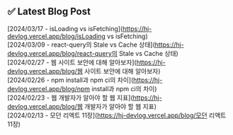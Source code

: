 
## ✅ Latest Blog Post

[2024/03/17 - isLoading vs isFetching](https://hj-devlog.vercel.app/blog/isLoading vs isFetching) <br/>
[2024/03/09 - react-query의 Stale vs Cache 상태](https://hj-devlog.vercel.app/blog/react-query의 Stale vs Cache 상태) <br/>
[2024/02/27 - 웹 사이트 보안에 대해 알아보자](https://hj-devlog.vercel.app/blog/웹 사이트 보안에 대해 알아보자) <br/>
[2024/02/26 - npm install과 npm ci의 차이](https://hj-devlog.vercel.app/blog/npm install과 npm ci의 차이) <br/>
[2024/02/23 - 웹 개발자가 알아야 할 웹 지표](https://hj-devlog.vercel.app/blog/웹 개발자가 알아야 할 웹 지표) <br/>
[2024/02/13 - 모던 리액트 11장](https://hj-devlog.vercel.app/blog/모던 리액트 11장) <br/>
